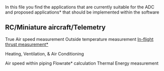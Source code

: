 In this file you find the applications that are currently suitable for the ADC and proposed applications* that should be implemented within the software

## RC/Miniature aircraft/Telemetry

True Air speed measurement
Outside temperature measurement
[In-flight thrust measurement*](http://arc.aiaa.org/doi/abs/10.2514/3.43575?journalCode=ja)

Heating, Ventilation, & Air Conditioning

Air speed within piping
Flowrate* calculation
Thermal Energy measurement

